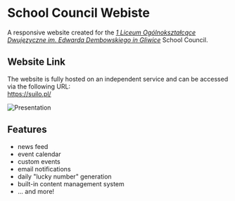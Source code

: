 # School Council Webiste
A responsive website created for the *[1 Liceum Ogólnokształcące Dwujęzyczne im. Edwarda Dembowskiego in Gliwice](http://www.lo1.gliwice.pl/)* School Council.

## Website Link
The website is fully hosted on an independent service and can be accessed via the following URL:    
https://suilo.pl/

![Presentation](https://i.imgur.com/PZUNADw.jpg)

## Features
- news feed
- event calendar
- custom events
- email notifications
- daily "lucky number" generation
- built-in content management system
- ... and more!
